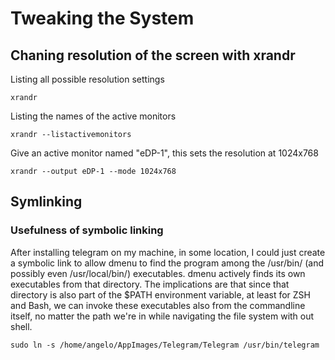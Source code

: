 # Tweaking the System

## Chaning resolution of the screen with xrandr

Listing all possible resolution settings

```shell
xrandr
```

Listing the names of the active monitors

```shell
xrandr --listactivemonitors
```

Give an active monitor named "eDP-1", this sets the resolution at 1024x768

```shell
xrandr --output eDP-1 --mode 1024x768
```

## Symlinking

### Usefulness of symbolic linking

After installing telegram on my machine, in some location, I could
just create a symbolic link to allow dmenu to find the program
among the /usr/bin/ (and possibly even /usr/local/bin/) executables. 
dmenu actively finds its own executables from that directory. 
The implications are that since that directory is also part of
the $PATH environment variable, at least for ZSH and Bash, we can invoke these
executables also from the commandline itself, no matter the path
we're in while navigating the file system with out shell.

```shell
sudo ln -s /home/angelo/AppImages/Telegram/Telegram /usr/bin/telegram
```
